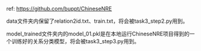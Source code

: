 ref: https://github.com/buppt/ChineseNRE

data文件夹内保留了relation2id.txt、train.txt，将会被task3_step2.py用到。

model_trained文件夹内的model_01.pkl是在本地运行ChineseNRE项目得到的一个训练好的关系分类模型，将会被task3_step3.py用到。

